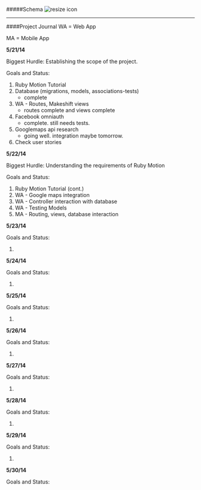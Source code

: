 
#####Schema
![resize icon][2]

[2]: http://i.imgur.com/7YJfIrq.png


---
####Project Journal
WA = Web App

MA = Mobile App


__5/21/14__

Biggest Hurdle: Establishing the scope of the project.

Goals and Status:

1. Ruby Motion Tutorial
2. Database (migrations, models, associations-tests)
   * complete
3. WA - Routes, Makeshift views
   * routes complete and views complete  
4. Facebook omniauth
   * complete. still needs tests.
5. Googlemaps api research
   * going well.  integration maybe tomorrow.
6. Check user stories

__5/22/14__

Biggest Hurdle: Understanding the requirements of Ruby Motion

Goals and Status:
 
1. Ruby Motion Tutorial (cont.)
2. WA - Google maps integration
3. WA - Controller interaction with database
4. WA - Testing Models
5. MA - Routing, views, database interaction

__5/23/14__
 
Goals and Status:

1. 

__5/24/14__
 
Goals and Status:
 
1. 

__5/25/14__
 
Goals and Status:
 
1. 

__5/26/14__
 
Goals and Status:
 
1. 

__5/27/14__
 
Goals and Status:
 
1. 

__5/28/14__
 
Goals and Status:
 
 
1. 

__5/29/14__
 
Goals and Status:
  
1. 

__5/30/14__
 
Goals and Status:
 












